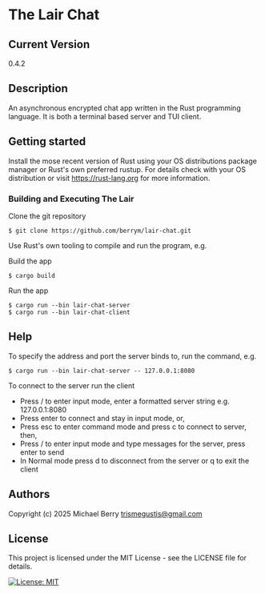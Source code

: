 # The Lair Chat

## Current Version
0.4.2

## Description

An asynchronous encrypted chat app written in the Rust programming language.
It is both a terminal based server and TUI client.

## Getting started

Install the mose recent version of Rust using your OS distributions package manager or Rust's own preferred rustup.  For details check with your OS distribution or visit https://rust-lang.org for more information.

### Building and Executing The Lair

Clone the git repository

    $ git clone https://github.com/berrym/lair-chat.git

Use Rust's own tooling to compile and run the program, e.g.

Build the app

    $ cargo build

Run the app

    $ cargo run --bin lair-chat-server
    $ cargo run --bin lair-chat-client

## Help

To specify the address and port the server binds to, run the command, e.g.

    $ cargo run --bin lair-chat-server -- 127.0.0.1:8080

To connect to the server run the client
-   Press / to enter input mode, enter a formatted server string e.g. 127.0.0.1:8080
-   Press enter to connect and stay in input mode, or,
-   Press esc to enter command mode and press c to connect to server, then,
-   Press / to enter input mode and type messages for the server, press enter to send
-   In Normal mode press d to disconnect from the server or q to exit the client

## Authors

Copyright (c) 2025 Michael Berry <trismegustis@gmail.com>

## License

This project is licensed under the MIT License - see the LICENSE file for details.

[![License: MIT](https://img.shields.io/badge/License-MIT-yellow.svg)](https://opensource.org/licenses/MIT)
